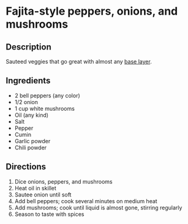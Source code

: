 # Fajita-style peppers, onions, and mushrooms

## Description

Sauteed veggies that go great with almost any [base layer](https://github.com/sinker/tacofancy/tree/master/base_layers).

## Ingredients

- 2 bell peppers (any color)
- 1/2 onion
- 1 cup white mushrooms
- Oil (any kind)
- Salt
- Pepper
- Cumin
- Garlic powder
- Chili powder

## Directions

1. Dice onions, peppers, and mushrooms
1. Heat oil in skillet
1. Sautee onion until soft
1. Add bell peppers; cook several minutes on medium heat
1. Add mushrooms; cook until liquid is almost gone, stirring regularly
1. Season to taste with spices
